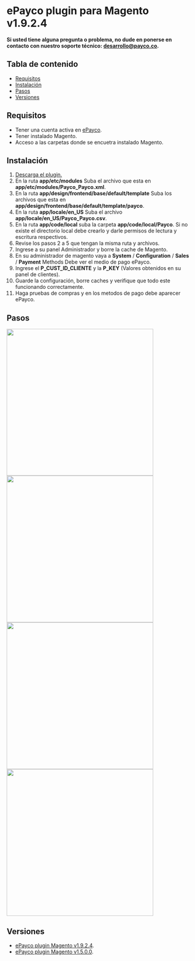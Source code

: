# ePayco plugin para Magento v1.9.2.4

**Si usted tiene alguna pregunta o problema, no dude en ponerse en contacto con nuestro soporte técnico: desarrollo@payco.co.**

## Tabla de contenido

* [Requisitos](#requisitos)
* [Instalación](#instalación)
* [Pasos](#pasos)
* [Versiones](#versiones)


## Requisitos

* Tener una cuenta activa en [ePayco](https://pagaycobra.com).
* Tener instalado Magento.
* Acceso a las carpetas donde se encuetra instalado Magento.

## Instalación

1. [Descarga el plugin.](https://github.com/epayco/Plugin_ePayco_Magento/releases/tag/1.9.2.4)
2. En la ruta **app/etc/modules** Suba el archivo que esta en **app/etc/modules/Payco_Payco.xml**.
3. En la ruta **app/design/frontend/base/default/template** Suba los archivos que esta en **app/design/frontend/base/default/template/payco**.
4. En la ruta **app/locale/en_US** Suba el archivo **app/locale/en_US/Payco_Payco.csv**.
5. En la ruta **app/code/local** suba la carpeta **app/code/local/Payco**. Si no existe el directorio local debe crearlo y darle permisos de lectura y escritura respectivos.
6. Revise los pasos 2 a 5 que tengan la misma ruta y archivos.
7. Ingrese a su panel Administrador y borre la cache de Magento.
8. En su administrador de magento vaya a **System** / **Configuration** / **Sales** / **Payment** Methods Debe ver el medio de pago ePayco.
9. Ingrese el **P_CUST_ID_CLIENTE** y la **P_KEY** (Valores obtenidos en su panel de clientes).
10. Guarde la configuración, borre caches y verifique que todo este funcionando correctamente.
11. Haga pruebas de compras y en los metodos de pago debe aparecer ePayco.


## Pasos

<img src="ImgTutorialMagento/tuto-1.png" width="400px"/>
<img src="ImgTutorialMagento/tuto-2.png" width="400px"/>
<img src="ImgTutorialMagento/tuto-3.png" width="400px"/>
<img src="ImgTutorialMagento/tuto-4.png" width="400px"/>

## Versiones
* [ePayco plugin Magento v1.9.2.4](https://github.com/epayco/Plugin_ePayco_Magento/releases/tag/1.9.2.4).
* [ePayco plugin Magento v1.5.0.0](https://github.com/epayco/Plugin_ePayco_Magento/releases/tag/1.5.0.0).